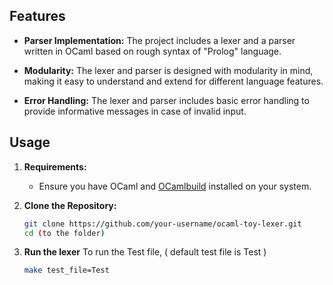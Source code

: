 ## Features

- **Parser Implementation:** The project includes a lexer and a parser written in OCaml based on rough syntax of "Prolog" language.

- **Modularity:** The lexer and parser is designed with modularity in mind, making it easy to understand and extend for different language features.

- **Error Handling:** The lexer and parser includes basic error handling to provide informative messages in case of invalid input.

## Usage

1. **Requirements:**
   - Ensure you have OCaml and [OCamlbuild](https://github.com/ocaml/ocamlbuild) installed on your system.

2. **Clone the Repository:**
   ```bash
   git clone https://github.com/your-username/ocaml-toy-lexer.git
   cd (to the folder)
   
3. **Run the lexer**
   To run the Test file, ( default test file is Test )
   ```bash
   make test_file=Test
